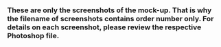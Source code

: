 
### These are only the screenshots of the mock-up. That is why the filename of screenshots contains order number only. For details on each screenshot, please review the respective Photoshop file.
